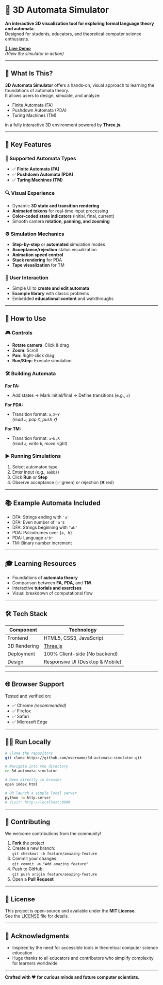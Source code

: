 
# 🚀 3D Automata Simulator

**An interactive 3D visualization tool for exploring formal language theory and automata.**  
Designed for students, educators, and theoretical computer science enthusiasts.

[🔗 **Live Demo**](https://github.com/user-attachments/assets/4be34ab7-c98d-405e-b513-4dad9c99c880)  
*(View the simulator in action)*

---

## 📌 What Is This?

**3D Automata Simulator** offers a hands-on, visual approach to learning the foundations of automata theory.  
It allows users to design, simulate, and analyze:

- Finite Automata (FA)
- Pushdown Automata (PDA)
- Turing Machines (TM)

in a fully interactive 3D environment powered by **Three.js**.

---

## 🎯 Key Features

### 🧠 Supported Automata Types
- ✅ **Finite Automata (FA)**
- ✅ **Pushdown Automata (PDA)**
- ✅ **Turing Machines (TM)**

### 🔍 Visual Experience
- Dynamic **3D state and transition rendering**
- **Animated tokens** for real-time input processing
- **Color-coded state indicators** (initial, final, current)
- Smooth camera **rotation, panning, and zooming**

### ⚙️ Simulation Mechanics
- **Step-by-step** or **automated** simulation modes
- **Acceptance/rejection** status visualization
- **Animation speed control**
- **Stack rendering** for PDA
- **Tape visualization** for TM

### 🧰 User Interaction
- Simple UI to **create and edit automata**
- **Example library** with classic problems
- Embedded **educational content** and walkthroughs

---

## 🧪 How to Use

### 🎮 Controls
- **Rotate camera**: Click & drag
- **Zoom**: Scroll
- **Pan**: Right-click drag
- **Run/Step**: Execute simulation

### 🛠 Building Automata

**For FA:**
- Add states → Mark initial/final → Define transitions (e.g., `a`)

**For PDA:**
- Transition format: `a,X→Y`  
  *(read `a`, pop `X`, push `Y`)*

**For TM:**
- Transition format: `a→b,R`  
  *(read `a`, write `b`, move right)*

### ▶️ Running Simulations
1. Select automaton type
2. Enter input (e.g., `aabba`)
3. Click **Run** or **Step**
4. Observe acceptance (✅ green) or rejection (❌ red)

---

## 📚 Example Automata Included

- DFA: Strings ending with `'a'`
- DFA: Even number of `'a'`s
- DFA: Strings beginning with `"ab"`
- PDA: Palindromes over `{a, b}`
- PDA: Language `aⁿbⁿ`
- TM: Binary number increment

---

## 🎓 Learning Resources

- Foundations of **automata theory**
- Comparison between **FA**, **PDA**, and **TM**
- Interactive **tutorials and exercises**
- Visual breakdown of computational flow

---

## 🛠 Tech Stack

| Component    | Technology         |
|--------------|--------------------|
| Frontend     | HTML5, CSS3, JavaScript |
| 3D Rendering | [Three.js](https://threejs.org) |
| Deployment   | 100% Client-side (No backend) |
| Design       | Responsive UI (Desktop & Mobile) |

---

## 🌐 Browser Support

Tested and verified on:

- ✅ Chrome *(recommended)*
- ✅ Firefox
- ✅ Safari
- ✅ Microsoft Edge

---

## 🧑‍💻 Run Locally

```bash
# Clone the repository
git clone https://github.com/username/3d-automata-simulator.git

# Navigate into the directory
cd 3d-automata-simulator

# Open directly in browser
open index.html

# OR launch a simple local server
python -m http.server
# Visit: http://localhost:8000
```

---

## 🤝 Contributing

We welcome contributions from the community!

1. **Fork** the project  
2. Create a new branch:  
   `git checkout -b feature/amazing-feature`  
3. Commit your changes:  
   `git commit -m "Add amazing feature"`  
4. Push to GitHub:  
   `git push origin feature/amazing-feature`  
5. Open a **Pull Request**

---

## 📜 License

This project is open-source and available under the **MIT License**.  
See the [LICENSE](LICENSE) file for details.

---

## 🙏 Acknowledgments

- Inspired by the need for accessible tools in theoretical computer science education  
- Huge thanks to all educators and contributors who simplify complexity for learners worldwide

---

**Crafted with ❤️ for curious minds and future computer scientists.**
